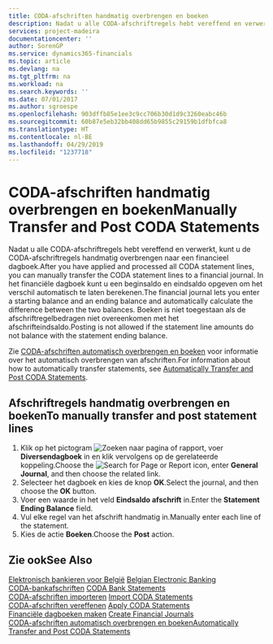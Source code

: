 ```yaml
---
title: CODA-afschriften handmatig overbrengen en boeken
description: Nadat u alle CODA-afschriftregels hebt vereffend en verwerkt, kunt u de CODA-afschriftregels handmatig overbrengen naar een financieel dagboek.
services: project-madeira
documentationcenter: ''
author: SorenGP
ms.service: dynamics365-financials
ms.topic: article
ms.devlang: na
ms.tgt_pltfrm: na
ms.workload: na
ms.search.keywords: ''
ms.date: 07/01/2017
ms.author: sgroespe
ms.openlocfilehash: 903dffb85e1ee3c9cc706b30d1d9c3260eabc46b
ms.sourcegitcommit: 60b87e5eb32bb408dd65b9855c29159b1dfbfca8
ms.translationtype: HT
ms.contentlocale: nl-BE
ms.lasthandoff: 04/29/2019
ms.locfileid: "1237718"
---
```

# <a name="manually-transfer-and-post-coda-statements"></a><span data-ttu-id="8e843-103">CODA-afschriften handmatig overbrengen en boeken</span><span class="sxs-lookup"><span data-stu-id="8e843-103">Manually Transfer and Post CODA Statements</span></span>
<span data-ttu-id="8e843-104">Nadat u alle CODA-afschriftregels hebt vereffend en verwerkt, kunt u de CODA-afschriftregels handmatig overbrengen naar een financieel dagboek.</span><span class="sxs-lookup"><span data-stu-id="8e843-104">After you have applied and processed all CODA statement lines, you can manually transfer the CODA statement lines to a financial journal.</span></span> <span data-ttu-id="8e843-105">In het financiële dagboek kunt u een beginsaldo en eindsaldo opgeven om het verschil automatisch te laten berekenen.</span><span class="sxs-lookup"><span data-stu-id="8e843-105">The financial journal lets you enter a starting balance and an ending balance and automatically calculate the difference between the two balances.</span></span> <span data-ttu-id="8e843-106">Boeken is niet toegestaan als de afschriftregelbedragen niet overeenkomen met het afschrifteindsaldo.</span><span class="sxs-lookup"><span data-stu-id="8e843-106">Posting is not allowed if the statement line amounts do not balance with the statement ending balance.</span></span>  

<span data-ttu-id="8e843-107">Zie [CODA-afschriften automatisch overbrengen en boeken](how-to-automatically-transfer-and-post-coda-statements.md) voor informatie over het automatisch overbrengen van afschriften.</span><span class="sxs-lookup"><span data-stu-id="8e843-107">For information about how to automatically transfer statements, see [Automatically Transfer and Post CODA Statements](how-to-automatically-transfer-and-post-coda-statements.md).</span></span>  

## <a name="to-manually-transfer-and-post-statement-lines"></a><span data-ttu-id="8e843-108">Afschriftregels handmatig overbrengen en boeken</span><span class="sxs-lookup"><span data-stu-id="8e843-108">To manually transfer and post statement lines</span></span>  

1.  <span data-ttu-id="8e843-109">Klik op het pictogram ![Zoeken naar pagina of rapport](../../media/ui-search/search_small.png "pictogram Zoeken naar pagina of rapport"), voer **Diversendagboek** in en klik vervolgens op de gerelateerde koppeling.</span><span class="sxs-lookup"><span data-stu-id="8e843-109">Choose the ![Search for Page or Report](../../media/ui-search/search_small.png "Search for Page or Report icon") icon, enter **General Journal**, and then choose the related link.</span></span>  
2.  <span data-ttu-id="8e843-110">Selecteer het dagboek en kies de knop **OK**.</span><span class="sxs-lookup"><span data-stu-id="8e843-110">Select the journal, and then choose the **OK** button.</span></span>  
3.  <span data-ttu-id="8e843-111">Voer een waarde in het veld **Eindsaldo afschrift** in.</span><span class="sxs-lookup"><span data-stu-id="8e843-111">Enter the **Statement Ending Balance** field.</span></span>  
4.  <span data-ttu-id="8e843-112">Vul elke regel van het afschrift handmatig in.</span><span class="sxs-lookup"><span data-stu-id="8e843-112">Manually enter each line of the statement.</span></span>  
5.  <span data-ttu-id="8e843-113">Kies de actie **Boeken**.</span><span class="sxs-lookup"><span data-stu-id="8e843-113">Choose the **Post** action.</span></span>  

## <a name="see-also"></a><span data-ttu-id="8e843-114">Zie ook</span><span class="sxs-lookup"><span data-stu-id="8e843-114">See Also</span></span>  
 <span data-ttu-id="8e843-115">[Elektronisch bankieren voor België](belgian-electronic-banking.md) </span><span class="sxs-lookup"><span data-stu-id="8e843-115">[Belgian Electronic Banking](belgian-electronic-banking.md) </span></span>  
 <span data-ttu-id="8e843-116">[CODA-bankafschriften](coda-bank-statements.md) </span><span class="sxs-lookup"><span data-stu-id="8e843-116">[CODA Bank Statements](coda-bank-statements.md) </span></span>  
 <span data-ttu-id="8e843-117">[CODA-afschriften importeren](how-to-import-coda-statements.md) </span><span class="sxs-lookup"><span data-stu-id="8e843-117">[Import CODA Statements](how-to-import-coda-statements.md) </span></span>  
 <span data-ttu-id="8e843-118">[CODA-afschriften vereffenen](how-to-apply-coda-statements.md) </span><span class="sxs-lookup"><span data-stu-id="8e843-118">[Apply CODA Statements](how-to-apply-coda-statements.md) </span></span>  
 <span data-ttu-id="8e843-119">[Financiële dagboeken maken](how-to-create-financial-journals.md) </span><span class="sxs-lookup"><span data-stu-id="8e843-119">[Create Financial Journals](how-to-create-financial-journals.md) </span></span>  
 [<span data-ttu-id="8e843-120">CODA-afschriften automatisch overbrengen en boeken</span><span class="sxs-lookup"><span data-stu-id="8e843-120">Automatically Transfer and Post CODA Statements</span></span>](how-to-automatically-transfer-and-post-coda-statements.md)
